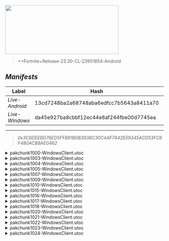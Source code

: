 <div style="pointer-events: none">
  <img style="pointer-events: none" src="https://raw.githubusercontent.com/Tectors/Archive/master/source/dependents/gen.28.30.svg" width="360" height="155">
<div>

 >  
  
  > ++Fortnite+Release-23.30-CL-23901854-Android

## *Manifests*
| Label | Hash | Route |
| - | - | - |
| *Live-Android* | 13cd7248ba2a68748aba6edfcc7b5643a8411a70 | [MsLPrbifCpWz-2JnL0KySgGuvnwL9Q](https://github.com/Tectors/Archive/blob/master/manifests/MsLPrbifCpWz-2JnL0KySgGuvnwL9Q.manifest) |
| *Live-Windows* | da45e927ba8cbbf12ec44e8af244fbe00d7745ea | [6rnGKJUE4ZR1wE8YbEipgborM43rVQ](https://github.com/Tectors/Archive/blob/master/manifests/6rnGKJUE4ZR1wE8YbEipgborM43rVQ.manifest) |

---

> *0x3C6DEEBD76ED5FFB91B0B3938C30C4AF7442E59345ACD53FC6F480ACB8AE0462*

<details>
  <summary>pakchunk1000-WindowsClient.utoc</summary>

 > 
    0x8699F17A17A87C9466ECA3F81BE09913DFC2FE255B8A5DBA38CF3DD38E53DFF5

  <img src="https://raw.githubusercontent.com/Tectors/Archive/master/source/dependents/referred/EID_Prosper.svg" width="100"> 
</details>

<details>
  <summary>pakchunk1003-WindowsClient.utoc</summary>

 > 
    0xBF5B024ABB2023441B359FB8BF99659705B59FB33D75A817E06B3163BFE847FE

  <img src="https://raw.githubusercontent.com/Tectors/Archive/master/source/dependents/referred/Wrap_SpeedDial.svg" width="100"> <img src="https://raw.githubusercontent.com/Tectors/Archive/master/source/dependents/referred/Pickaxe_SpeedDial.svg" width="100"> <img src="https://raw.githubusercontent.com/Tectors/Archive/master/source/dependents/referred/LoadingScreen_Sparks_SpeedDial.svg" width="100"> <img src="https://raw.githubusercontent.com/Tectors/Archive/master/source/dependents/referred/Emoji_S28_Sparks_SpeedDial.svg" width="100"> <img src="https://raw.githubusercontent.com/Tectors/Archive/master/source/dependents/referred/EID_SpeedDial_Mask.svg" width="100"> <img src="https://raw.githubusercontent.com/Tectors/Archive/master/source/dependents/referred/EID_SpeedDial.svg" width="100"> <img src="https://raw.githubusercontent.com/Tectors/Archive/master/source/dependents/referred/Character_SpeedDialBattle.svg" width="100"> <img src="https://raw.githubusercontent.com/Tectors/Archive/master/source/dependents/referred/Character_SpeedDial.svg" width="100"> <img src="https://raw.githubusercontent.com/Tectors/Archive/master/source/dependents/referred/Backpack_SpeedDialBattle.svg" width="100"> 
</details>

<details>
  <summary>pakchunk1004-WindowsClient.utoc</summary>

 > 
    0xEAD2C49B505363CF86A369140A1B2334442464972C377D682F0DC0A2BC31A6D4

  <img src="https://raw.githubusercontent.com/Tectors/Archive/master/source/dependents/referred/Pickaxe_SlowBurn.svg" width="100"> <img src="https://raw.githubusercontent.com/Tectors/Archive/master/source/dependents/referred/Backpack_SlowBurn.svg" width="100"> 
</details>

<details>
  <summary>pakchunk1005-WindowsClient.utoc</summary>

 > 
    0x0CD70C9B012C3B6F80F940371E036D67DC0FA9755895A52B9E845515DF667881

  <img src="https://raw.githubusercontent.com/Tectors/Archive/master/source/dependents/referred/EID_Destiny.svg" width="100"> 
</details>

<details>
  <summary>pakchunk1007-WindowsClient.utoc</summary>

 > 
    0xE301ADF532F3EFF72E9240CCB41ED8F0766F8B47D734330BB1D0ACEA4F7C38CF

  <img src="https://raw.githubusercontent.com/Tectors/Archive/master/source/dependents/referred/Pickaxe_FastCheetah.svg" width="100"> <img src="https://raw.githubusercontent.com/Tectors/Archive/master/source/dependents/referred/EID_FastCheetah.svg" width="100"> <img src="https://raw.githubusercontent.com/Tectors/Archive/master/source/dependents/referred/Character_FastCheetah.svg" width="100"> <img src="https://raw.githubusercontent.com/Tectors/Archive/master/source/dependents/referred/Backpack_FastCheetah.svg" width="100"> 
</details>

<details>
  <summary>pakchunk1009-WindowsClient.utoc</summary>

 > 
    0x600E84282284F93207A275EEBD2E03DEC1060977F26834C2B1604CD745400CBE

  <img src="https://raw.githubusercontent.com/Tectors/Archive/master/source/dependents/referred/EID_Affection.svg" width="100"> 
</details>

<details>
  <summary>pakchunk1010-WindowsClient.utoc</summary>

 > 
    0x3C4B82E8686B9B50DC2AE329D9BE2309E443594E8D574BA8A34B2ABB08082749

  <img src="https://raw.githubusercontent.com/Tectors/Archive/master/source/dependents/referred/EID_Delirious.svg" width="100"> 
</details>

<details>
  <summary>pakchunk1015-WindowsClient.utoc</summary>

 > 
    0x172AE3FA64FACD009F036B6F22ACE6D6534CD9D98DF31B6F66CFC08ABCFD6438

  <img src="https://raw.githubusercontent.com/Tectors/Archive/master/source/dependents/referred/EID_Undead.svg" width="100"> 
</details>

<details>
  <summary>pakchunk1016-WindowsClient.utoc</summary>

 > 
    0xD9EDA39EDE6280C49EBDCE1F32E9D015BBBF11F477351A3137050B52D1FDD437

  <img src="https://raw.githubusercontent.com/Tectors/Archive/master/source/dependents/referred/EID_Repetition.svg" width="100"> 
</details>

<details>
  <summary>pakchunk1017-WindowsClient.utoc</summary>

 > 
    0xFD66B6526BE2D5EA1FE2580DC774DA0C48B9B897D0421A180EBF365775799B59

  <img src="https://raw.githubusercontent.com/Tectors/Archive/master/source/dependents/referred/EID_Medicinal.svg" width="100"> 
</details>

<details>
  <summary>pakchunk1018-WindowsClient.utoc</summary>

 > 
    0xE62FA5F7F9EB86523494FB1ED6BFEA0AAAB64F82F87EAFCAFDAFA9EC3F4F1621

  <img src="https://raw.githubusercontent.com/Tectors/Archive/master/source/dependents/referred/EID_Camouflage.svg" width="100"> 
</details>

<details>
  <summary>pakchunk1020-WindowsClient.utoc</summary>

 > 
    0xCD31ADC93617CC65325C8B48E903A8E2846BDC1AB9D38D7669D06B62DE099B77

  <img src="https://raw.githubusercontent.com/Tectors/Archive/master/source/dependents/referred/Character_BestDressedFNCS.svg" width="100"> 
</details>

<details>
  <summary>pakchunk1021-WindowsClient.utoc</summary>

 > 
    0x818F84AB701462A03A1E1BFB3A663AB8F11EF4F27BE88D60A00C57FD8DDB00B6

  <img src="https://raw.githubusercontent.com/Tectors/Archive/master/source/dependents/referred/EID_Darling.svg" width="100"> 
</details>

<details>
  <summary>pakchunk1022-WindowsClient.utoc</summary>

 > 
    0x5F149D17C16F53A4CF98C8366452DCC4F5C5CA89B7B3921C0E9485CFCADC75F4

  </details>

<details>
  <summary>pakchunk1023-WindowsClient.utoc</summary>

 > 
    0xE3184D2A84AEA64E662D762492D696616337348975B358927667D5230CBD31ED

  <img src="https://raw.githubusercontent.com/Tectors/Archive/master/source/dependents/referred/Pickaxe_VitalInventorBlock.svg" width="100"> <img src="https://raw.githubusercontent.com/Tectors/Archive/master/source/dependents/referred/Character_VitalInventorBlock.svg" width="100"> <img src="https://raw.githubusercontent.com/Tectors/Archive/master/source/dependents/referred/Backpack_VitalInventorBlock.svg" width="100"> 
</details>

<details>
  <summary>pakchunk1024-WindowsClient.utoc</summary>

 > 
    0x6898410A5ED7720BA8053E222B07BA12E117FF77D9B3EF9BDF0165E50516A78D

  <img src="https://raw.githubusercontent.com/Tectors/Archive/master/source/dependents/referred/EID_Rotisserie_Sycn_Leader.svg" width="100"> <img src="https://raw.githubusercontent.com/Tectors/Archive/master/source/dependents/referred/EID_Rotisserie_Sycn_Follower.svg" width="100"> <img src="https://raw.githubusercontent.com/Tectors/Archive/master/source/dependents/referred/EID_Rotisserie_Sycn.svg" width="100"> <img src="https://raw.githubusercontent.com/Tectors/Archive/master/source/dependents/referred/EID_Rotisserie_Guitar.svg" width="100"> <img src="https://raw.githubusercontent.com/Tectors/Archive/master/source/dependents/referred/EID_Rotisserie_Follower.svg" width="100"> <img src="https://raw.githubusercontent.com/Tectors/Archive/master/source/dependents/referred/EID_Rotisserie_Drum.svg" width="100"> <img src="https://raw.githubusercontent.com/Tectors/Archive/master/source/dependents/referred/EID_Rotisserie.svg" width="100"> 
</details>

